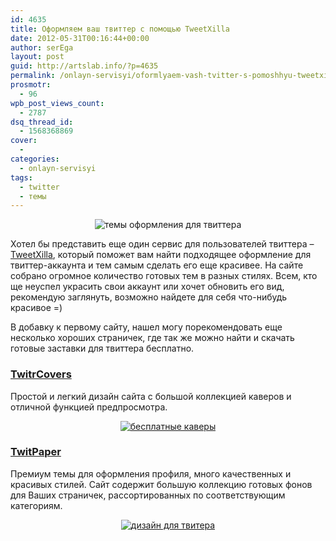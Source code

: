 ```yaml
---
id: 4635
title: Оформляем ваш твиттер с помощью TweetXilla
date: 2012-05-31T00:16:44+00:00
author: serEga
layout: post
guid: http://artslab.info/?p=4635
permalink: /onlayn-servisyi/oformlyaem-vash-tvitter-s-pomoshhyu-tweetxilla/
prosmotr:
  - 96
wpb_post_views_count:
  - 2787
dsq_thread_id:
  - 1568368869
cover:
  -
categories:
  - onlayn-servisyi
tags:
  - twitter
  - темы
---
```

<center>
  <img src="https://cldup.com/j2FRea9bss.jpg" alt="темы оформления для твиттера" title="designi_dlya_twitter" class="aligncenter size-medium" />
</center>

Хотел бы представить еще один сервис для пользователей твиттера &#8211; <a href="http://www.tweetxilla.com/" target="_blank">TweetXilla</a>, который поможет вам найти подходящее оформление для твиттер-аккаунта и тем самым сделать его еще красивее. На сайте собрано огромное количество готовых тем в разных стилях. Всем, кто ще неуспел украсить свои аккаунт или хочет обновить его вид, рекомендую заглянуть, возможно найдете для себя что-нибудь красивое =)

В добавку к первому сайту, нашел могу порекомендовать еще несколько хороших страничек, где так же можно найти и скачать готовые заставки для твиттера бесплатно.

### <a href="http://www.twitrcovers.com/" target="_blank">TwitrCovers</a>

Простой и легкий дизайн сайта с большой коллекцией каверов и отличной функцией предпросмотра.

<center>
  <a href="https://cldup.com/rPW6SCI65q.jpeg"><img src="https://cldup.com/c7toQI7yN7.jpg" alt="бесплатные каверы" class="aligncenter size-medium wp-image-7396" /></a>
</center>

### <a href="http://twitpaper.com/" target="_blank">TwitPaper</a>

Премиум темы для оформления профиля, много качественных и красивых стилей. Сайт содержит большую коллекцию готовых фонов для Ваших страничек, рассортированных по соответствующим категориям.

<center>
  <a href="https://cldup.com/f9hSykBGLL.png"><img src="https://cldup.com/APQ_CiWeio.png" alt="дизайн для твитера" class="aligncenter size-medium wp-image-7392" /></a>
</center>